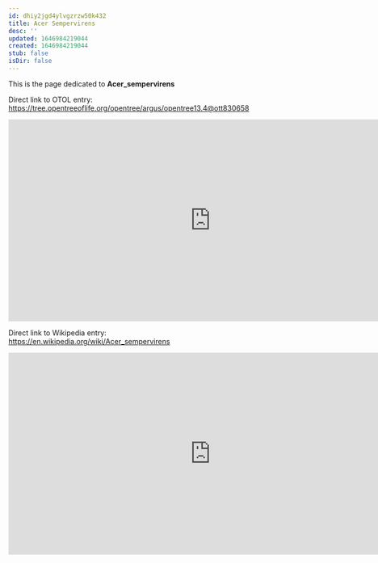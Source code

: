 ```yaml
---
id: dhiy2jgd4ylvgzrzw50k432
title: Acer Sempervirens
desc: ''
updated: 1646984219044
created: 1646984219044
stub: false
isDir: false
---
```

This is the page dedicated to **Acer_sempervirens**


Direct link to OTOL entry: https://tree.opentreeoflife.org/opentree/argus/opentree13.4@ott830658



<html>
    <body>
    <iframe src="https://tree.opentreeoflife.org/opentree/argus/opentree13.4@ott830658"
    width="800" height="400" frameborder="0" allowfullscreen> </iframe>
    </body>
</html>
    


Direct link to Wikipedia entry: https://en.wikipedia.org/wiki/Acer_sempervirens



<html>
    <body>
    <iframe src="https://en.wikipedia.org/wiki/Acer_sempervirens"
    width="800" height="400" frameborder="0" allowfullscreen> </iframe>
    </body>
</html>
    
